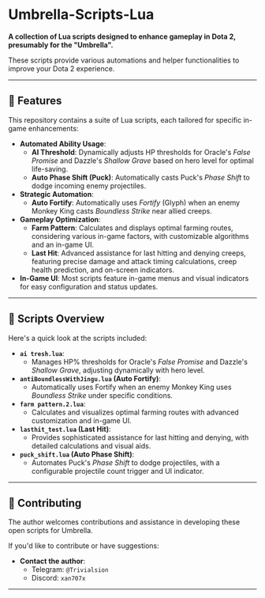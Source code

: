 # Umbrella-Scripts-Lua

**A collection of Lua scripts designed to enhance gameplay in Dota 2, presumably for the "Umbrella".**

These scripts provide various automations and helper functionalities to improve your Dota 2 experience.

---

## 🌟 Features

This repository contains a suite of Lua scripts, each tailored for specific in-game enhancements:

*   **Automated Ability Usage**:
    *   **AI Threshold**: Dynamically adjusts HP thresholds for Oracle's *False Promise* and Dazzle's *Shallow Grave* based on hero level for optimal life-saving.
    *   **Auto Phase Shift (Puck)**: Automatically casts Puck's *Phase Shift* to dodge incoming enemy projectiles.
*   **Strategic Automation**:
    *   **Auto Fortify**: Automatically uses *Fortify* (Glyph) when an enemy Monkey King casts *Boundless Strike* near allied creeps.
*   **Gameplay Optimization**:
    *   **Farm Pattern**: Calculates and displays optimal farming routes, considering various in-game factors, with customizable algorithms and an in-game UI.
    *   **Last Hit**: Advanced assistance for last hitting and denying creeps, featuring precise damage and attack timing calculations, creep health prediction, and on-screen indicators.
*   **In-Game UI**: Most scripts feature in-game menus and visual indicators for easy configuration and status updates.

---

## 📜 Scripts Overview

Here's a quick look at the scripts included:

*   **`ai tresh.lua`**:
    *   Manages HP% thresholds for Oracle's *False Promise* and Dazzle's *Shallow Grave*, adjusting dynamically with hero level.
*   **`antiBoundlessWithJingu.lua` (Auto Fortify)**:
    *   Automatically uses Fortify when an enemy Monkey King uses *Boundless Strike* under specific conditions.
*   **`farm pattern.2.lua`**:
    *   Calculates and visualizes optimal farming routes with advanced customization and in-game UI.
*   **`lasthit_test.lua` (Last Hit)**:
    *   Provides sophisticated assistance for last hitting and denying, with detailed calculations and visual aids.
*   **`puck_shift.lua` (Auto Phase Shift)**:
    *   Automates Puck's *Phase Shift* to dodge projectiles, with a configurable projectile count trigger and UI indicator.

---

## 🙌 Contributing

The author welcomes contributions and assistance in developing these open scripts for Umbrella.

If you'd like to contribute or have suggestions:

*   **Contact the author**:
    *   Telegram: `@Trivialsion`
    *   Discord: `xan707x`
---

